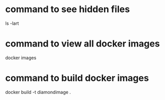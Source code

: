  # command to see hidden files
 ls -lart
 # command to view all docker images
 docker images
 # command to build docker images
 docker build -t diamondimage .